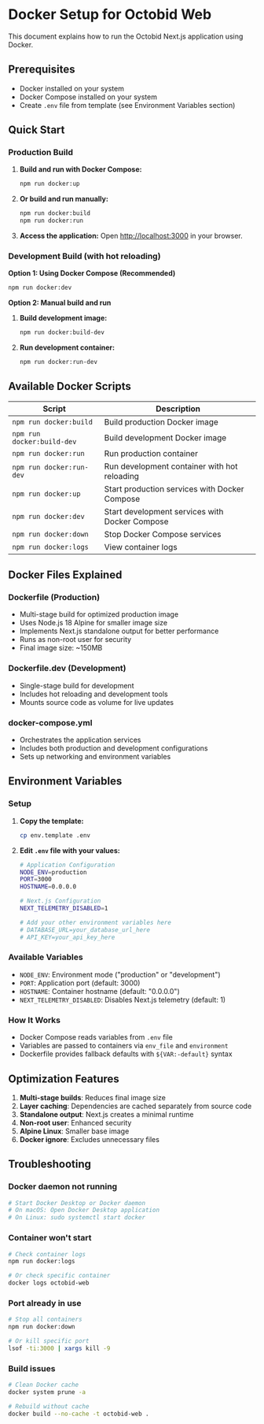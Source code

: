 # Docker Setup for Octobid Web

This document explains how to run the Octobid Next.js application using Docker.

## Prerequisites

- Docker installed on your system
- Docker Compose installed on your system
- Create `.env` file from template (see Environment Variables section)

## Quick Start

### Production Build

1. **Build and run with Docker Compose:**
   ```bash
   npm run docker:up
   ```

2. **Or build and run manually:**
   ```bash
   npm run docker:build
   npm run docker:run
   ```

3. **Access the application:**
   Open [http://localhost:3000](http://localhost:3000) in your browser.

### Development Build (with hot reloading)

**Option 1: Using Docker Compose (Recommended)**
```bash
npm run docker:dev
```

**Option 2: Manual build and run**
1. **Build development image:**
   ```bash
   npm run docker:build-dev
   ```

2. **Run development container:**
   ```bash
   npm run docker:run-dev
   ```

## Available Docker Scripts

| Script | Description |
|--------|-------------|
| `npm run docker:build` | Build production Docker image |
| `npm run docker:build-dev` | Build development Docker image |
| `npm run docker:run` | Run production container |
| `npm run docker:run-dev` | Run development container with hot reloading |
| `npm run docker:up` | Start production services with Docker Compose |
| `npm run docker:dev` | Start development services with Docker Compose |
| `npm run docker:down` | Stop Docker Compose services |
| `npm run docker:logs` | View container logs |

## Docker Files Explained

### Dockerfile (Production)
- Multi-stage build for optimized production image
- Uses Node.js 18 Alpine for smaller image size
- Implements Next.js standalone output for better performance
- Runs as non-root user for security
- Final image size: ~150MB

### Dockerfile.dev (Development)
- Single-stage build for development
- Includes hot reloading and development tools
- Mounts source code as volume for live updates

### docker-compose.yml
- Orchestrates the application services
- Includes both production and development configurations
- Sets up networking and environment variables

## Environment Variables

### Setup
1. **Copy the template:**
   ```bash
   cp env.template .env
   ```

2. **Edit `.env` file with your values:**
   ```bash
   # Application Configuration
   NODE_ENV=production
   PORT=3000
   HOSTNAME=0.0.0.0
   
   # Next.js Configuration
   NEXT_TELEMETRY_DISABLED=1
   
   # Add your other environment variables here
   # DATABASE_URL=your_database_url_here
   # API_KEY=your_api_key_here
   ```

### Available Variables
- `NODE_ENV`: Environment mode ("production" or "development")
- `PORT`: Application port (default: 3000)
- `HOSTNAME`: Container hostname (default: "0.0.0.0")
- `NEXT_TELEMETRY_DISABLED`: Disables Next.js telemetry (default: 1)

### How It Works
- Docker Compose reads variables from `.env` file
- Variables are passed to containers via `env_file` and `environment`
- Dockerfile provides fallback defaults with `${VAR:-default}` syntax

## Optimization Features

1. **Multi-stage builds**: Reduces final image size
2. **Layer caching**: Dependencies are cached separately from source code
3. **Standalone output**: Next.js creates a minimal runtime
4. **Non-root user**: Enhanced security
5. **Alpine Linux**: Smaller base image
6. **Docker ignore**: Excludes unnecessary files

## Troubleshooting

### Docker daemon not running
```bash
# Start Docker Desktop or Docker daemon
# On macOS: Open Docker Desktop application
# On Linux: sudo systemctl start docker
```

### Container won't start
```bash
# Check container logs
npm run docker:logs

# Or check specific container
docker logs octobid-web
```

### Port already in use
```bash
# Stop all containers
npm run docker:down

# Or kill specific port
lsof -ti:3000 | xargs kill -9
```

### Build issues
```bash
# Clean Docker cache
docker system prune -a

# Rebuild without cache
docker build --no-cache -t octobid-web .
```

